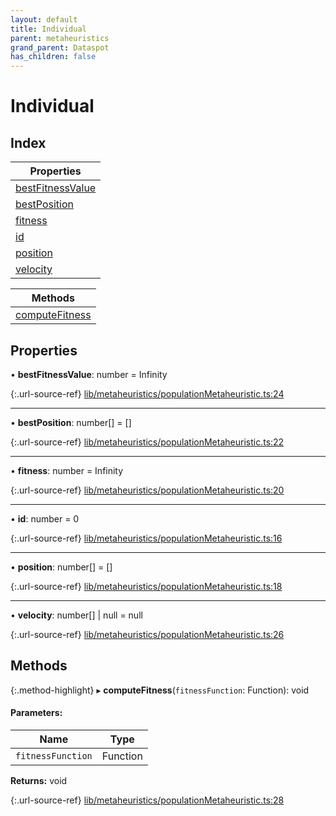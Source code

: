 ```yaml
---
layout: default
title: Individual
parent: metaheuristics
grand_parent: Dataspot
has_children: false
---
```


# Individual

## Index

| Properties |
|-----------|
| [bestFitnessValue](#bestfitnessvalue) |
| [bestPosition](#bestposition) |
| [fitness](#fitness) |
| [id](#id) |
| [position](#position) |
| [velocity](#velocity) |

| Methods |
|-----------|
| [computeFitness](#computefitness) |

## Properties

•  **bestFitnessValue**: number = Infinity

{:.url-source-ref}
[lib/metaheuristics/populationMetaheuristic.ts:24](https://github.com/ascentcore/dataspot/blob/e77cac2/lib/metaheuristics/populationMetaheuristic.ts#L24)

___

•  **bestPosition**: number[] = []

{:.url-source-ref}
[lib/metaheuristics/populationMetaheuristic.ts:22](https://github.com/ascentcore/dataspot/blob/e77cac2/lib/metaheuristics/populationMetaheuristic.ts#L22)

___

•  **fitness**: number = Infinity

{:.url-source-ref}
[lib/metaheuristics/populationMetaheuristic.ts:20](https://github.com/ascentcore/dataspot/blob/e77cac2/lib/metaheuristics/populationMetaheuristic.ts#L20)

___

•  **id**: number = 0

{:.url-source-ref}
[lib/metaheuristics/populationMetaheuristic.ts:16](https://github.com/ascentcore/dataspot/blob/e77cac2/lib/metaheuristics/populationMetaheuristic.ts#L16)

___

•  **position**: number[] = []

{:.url-source-ref}
[lib/metaheuristics/populationMetaheuristic.ts:18](https://github.com/ascentcore/dataspot/blob/e77cac2/lib/metaheuristics/populationMetaheuristic.ts#L18)

___

•  **velocity**: number[] \| null = null

{:.url-source-ref}
[lib/metaheuristics/populationMetaheuristic.ts:26](https://github.com/ascentcore/dataspot/blob/e77cac2/lib/metaheuristics/populationMetaheuristic.ts#L26)

## Methods

{:.method-highlight}
▸ **computeFitness**(`fitnessFunction`: Function): void

#### Parameters:

Name | Type |
------ | ------ |
`fitnessFunction` | Function |

**Returns:** void

{:.url-source-ref}
[lib/metaheuristics/populationMetaheuristic.ts:28](https://github.com/ascentcore/dataspot/blob/e77cac2/lib/metaheuristics/populationMetaheuristic.ts#L28)
